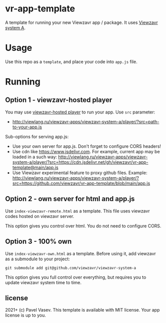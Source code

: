# vr-app-template
A template for running your new Viewzavr app / package. It uses [Viewzavr system A](https://github.com/viewzavr/viewzavr-system-a).

# Usage

Use this repo as a `template`, and place your code into `app.js` file.

# Running

## Option 1 - viewzavr-hosted player
You may use [viewzavr-hosted player](http://viewlang.ru/viewzavr-apps/viewzavr-system-a/player/) to run your app.
Use `src` parameter:
* http://viewlang.ru/viewzavr-apps/viewzavr-system-a/player/?src=path-to-your-app.js

Sub-options for serving app.js:
* Use your own server for app.js. Don't forget to configure CORS headers!
* Use cdn like https://www.jsdelivr.com. For example, current app may be loaded in a such way:
http://viewlang.ru/viewzavr-apps/viewzavr-system-a/player/?src=https://cdn.jsdelivr.net/gh/viewzavr/vr-app-template@main/app.js
* Use Viewzavr experimental feature to proxy github files. Example:
http://viewlang.ru/viewzavr-apps/viewzavr-system-a/player/?src=https://github.com/viewzavr/vr-app-template/blob/main/app.js

## Option 2 - own server for html and app.js
Use `index-viewzavr-remote.html` as a template. This file uses viewzavr codes hosted on viewzavr server.

This option gives you control over html. You do not need to configure CORS.

## Option 3 - 100% own
Use `index-viewzavr-own.html` as a template. Before using it, add viewzavr as a submodule to your project:
```
git submodule add git@github.com/viewzavr/viewzavr-system-a
```

This option gives you full control over everything, but requires you to update viewzavr system time to time.

## license

2021+ (c) Pavel Vasev. This template is available with MIT license. Your app license is up to you.
